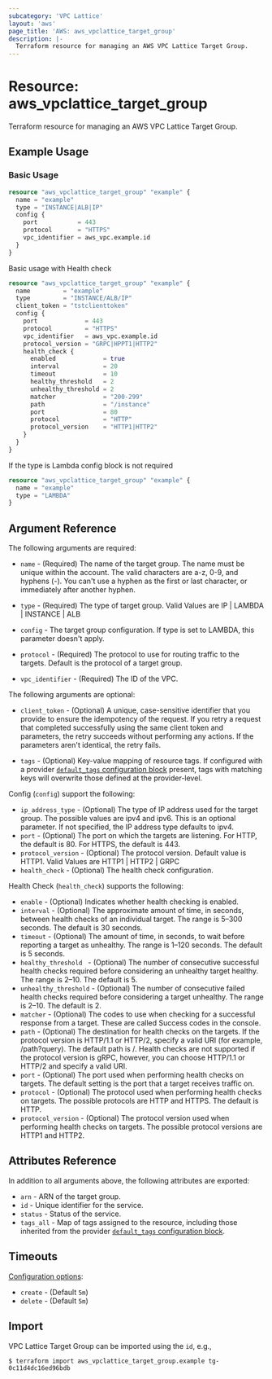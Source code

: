 ```yaml
---
subcategory: 'VPC Lattice'
layout: 'aws'
page_title: 'AWS: aws_vpclattice_target_group'
description: |-
  Terraform resource for managing an AWS VPC Lattice Target Group.
---
```


# Resource: aws_vpclattice_target_group

Terraform resource for managing an AWS VPC Lattice Target Group.

## Example Usage

### Basic Usage

```terraform
resource "aws_vpclattice_target_group" "example" {
  name = "example"
  type = "INSTANCE|ALB|IP"
  config {
    port           = 443
    protocol       = "HTTPS"
    vpc_identifier = aws_vpc.example.id
  }
}
```

Basic usage with Health check

```terraform
resource "aws_vpclattice_target_group" "example" {
  name         = "example"
  type         = "INSTANCE/ALB/IP"
  client_token = "tstclienttoken"
  config {
    port             = 443
    protocol         = "HTTPS"
    vpc_identifier   = aws_vpc.example.id
    protocol_version = "GRPC|HPPT1|HTTP2"
    health_check {
      enabled             = true
      interval            = 20
      timeout             = 10
      healthy_threshold   = 2
      unhealthy_threshold = 2
      matcher             = "200-299"
      path                = "/instance"
      port                = 80
      protocol            = "HTTP"
      protocol_version    = "HTTP1|HTTP2"
    }
  }
}
```

If the type is Lambda config block is not required

```terraform
resource "aws_vpclattice_target_group" "example" {
  name = "example"
  type = "LAMBDA"
}
```

## Argument Reference

The following arguments are required:

- `name` - (Required) The name of the target group. The name must be unique within the account. The valid characters are a-z, 0-9, and hyphens (-). You can't use a hyphen as the first or last character, or immediately after another hyphen.

- `type` - (Required) The type of target group. Valid Values are IP | LAMBDA | INSTANCE | ALB

- `config` - The target group configuration. If type is set to LAMBDA, this parameter doesn't apply.

- `protocol` - (Required) The protocol to use for routing traffic to the targets. Default is the protocol of a target group.

- `vpc_identifier` - (Required) The ID of the VPC.

The following arguments are optional:

- `client_token` - (Optional) A unique, case-sensitive identifier that you provide to ensure the idempotency of the request. If you retry a request that completed successfully using the same client token and parameters, the retry succeeds without performing any actions. If the parameters aren't identical, the retry fails.

- `tags` - (Optional) Key-value mapping of resource tags. If configured with a provider [`default_tags` configuration block](/docs/providers/aws/index.html#default_tags-configuration-block) present, tags with matching keys will overwrite those defined at the provider-level.

Config (`config`) support the following:

- `ip_address_type` - (Optional) The type of IP address used for the target group. The possible values are ipv4 and ipv6. This is an optional parameter. If not specified, the IP address type defaults to ipv4.
- `port` - (Optional) The port on which the targets are listening. For HTTP, the default is 80. For HTTPS, the default is 443.
- `protocol_version` - (Optional) The protocol version. Default value is HTTP1. Valid Values are HTTP1 | HTTP2 | GRPC
- `health_check` - (Optional) The health check configuration.

Health Check (`health_check`) supports the following:

- `enable` - (Optional) Indicates whether health checking is enabled.
- `interval` - (Optional) The approximate amount of time, in seconds, between health checks of an individual target. The range is 5–300 seconds. The default is 30 seconds.
- `timeout` - (Optional) The amount of time, in seconds, to wait before reporting a target as unhealthy. The range is 1–120 seconds. The default is 5 seconds.
- `healthy_threshold ` - (Optional) The number of consecutive successful health checks required before considering an unhealthy target healthy. The range is 2–10. The default is 5.
- `unhealthy_threshold` - (Optional) The number of consecutive failed health checks required before considering a target unhealthy. The range is 2–10. The default is 2.
- `matcher` - (Optional) The codes to use when checking for a successful response from a target. These are called Success codes in the console.
- `path` - (Optional) The destination for health checks on the targets. If the protocol version is HTTP/1.1 or HTTP/2, specify a valid URI (for example, /path?query). The default path is /. Health checks are not supported if the protocol version is gRPC, however, you can choose HTTP/1.1 or HTTP/2 and specify a valid URI.
- `port` - (Optional) The port used when performing health checks on targets. The default setting is the port that a target receives traffic on.
- `protocol` - (Optional) The protocol used when performing health checks on targets. The possible protocols are HTTP and HTTPS. The default is HTTP.
- `protocol_version` - (Optional) The protocol version used when performing health checks on targets. The possible protocol versions are HTTP1 and HTTP2.

## Attributes Reference

In addition to all arguments above, the following attributes are exported:

- `arn` - ARN of the target group.
- `id` - Unique identifier for the service.
- `status` - Status of the service.
- `tags_all` - Map of tags assigned to the resource, including those inherited from the provider [`default_tags` configuration block](/docs/providers/aws/index.html#default_tags-configuration-block).

## Timeouts

[Configuration options](https://developer.hashicorp.com/terraform/language/resources/syntax#operation-timeouts):

- `create` - (Default `5m`)
- `delete` - (Default `5m`)

## Import

VPC Lattice Target Group can be imported using the `id`, e.g.,

```
$ terraform import aws_vpclattice_target_group.example tg-0c11d4dc16ed96bdb
```
